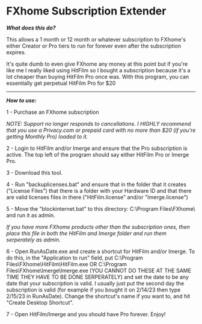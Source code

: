 <h1>FXhome Subscription Extender</h1>
<i><strong>What does this do?</strong></i>
<p>This allows a 1 month or 12 month or whatever subscription to FXhome's either Creator or Pro tiers to run for forever even after the subscription expires.</p>
<p>It's quite dumb to even give FXhome any money at this point but if you're like me I really liked using HitFilm so I bought a subscription because it's a lot cheaper than buying HitFilm Pro once was. With this program, you can essentially get perpetual HitFilm Pro for $20</p>
<hr>
<i><strong>How to use:</strong></i>
<p>1 - Purchase an FXhome subscription</p>
<p><i>NOTE: Support no longer responds to cancellations. I HIGHLY recommend that you use a Privacy.com or prepaid card with no more than $20 (if you're getting Monthly Pro) loaded to it.</i></p>
<p>2 - Login to HitFilm and/or Imerge and ensure that the Pro subscription is active. The top left of the program should say either HitFilm Pro or Imerge Pro.</p>
<p>3 - Download this tool.</p>
<p>4 - Run "backuplicenses.bat" and ensure that in the folder that it creates ("License Files") that there is a folder with your Hardware ID and that there are valid licenses files in there ("HitFilm.license" and/or "Imerge.license")</p>
<p>5 - Move the "blockinternet.bat" to this directory:    C:\Program Files\FXhome\    and run it as admin.</p>
<p><i>If you have more FXhome products other than the subscription ones, then place this file in both the HitFilm and Imerge folder and run them serperately as admin.</i></p>
<p>6 - Open RunAsDate.exe and create a shortcut for HitFilm and/or Imerge. To do this, in the "Application to run" field, put C:\Program Files\FXhome\HitFilm\HitFilm.exe OR C:\Program Files\FXhome\Imerge\Imerge.exe (YOU CANNOT DO THESE AT THE SAME TIME THEY HAVE TO BE DONE SERPERATELY) and set the date to be any date that your subscription is valid. I usually just put the second day the subscription is valid (for example if you bought it on 2/14/23 then type 2/15/23 in RunAsDate). Change the shortcut's name if you want to, and hit "Create Desktop Shortcut".</p>
<p>7 - Open HitFilm/Imerge and you should have Pro forever. Enjoy!</p>
